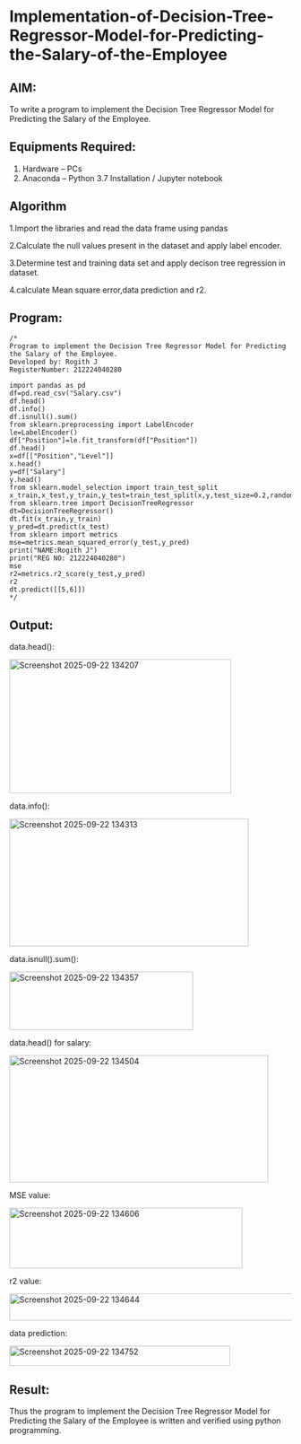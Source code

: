 # Implementation-of-Decision-Tree-Regressor-Model-for-Predicting-the-Salary-of-the-Employee

## AIM:
To write a program to implement the Decision Tree Regressor Model for Predicting the Salary of the Employee.

## Equipments Required:
1. Hardware – PCs
2. Anaconda – Python 3.7 Installation / Jupyter notebook

## Algorithm
1.Import the libraries and read the data frame using pandas

2.Calculate the null values present in the dataset and apply label encoder.

3.Determine test and training data set and apply decison tree regression in dataset.

4.calculate Mean square error,data prediction and r2.  

## Program:
```
/*
Program to implement the Decision Tree Regressor Model for Predicting the Salary of the Employee.
Developed by: Rogith J
RegisterNumber: 212224040280

import pandas as pd
df=pd.read_csv("Salary.csv")
df.head()
df.info()
df.isnull().sum()
from sklearn.preprocessing import LabelEncoder
le=LabelEncoder()
df["Position"]=le.fit_transform(df["Position"])
df.head()
x=df[["Position","Level"]]
x.head()
y=df["Salary"]
y.head()
from sklearn.model_selection import train_test_split
x_train,x_test,y_train,y_test=train_test_split(x,y,test_size=0.2,random_state=100)
from sklearn.tree import DecisionTreeRegressor
dt=DecisionTreeRegressor()
dt.fit(x_train,y_train)
y_pred=dt.predict(x_test)
from sklearn import metrics
mse=metrics.mean_squared_error(y_test,y_pred)
print("NAME:Rogith J")
print("REG NO: 212224040280")
mse
r2=metrics.r2_score(y_test,y_pred)
r2
dt.predict([[5,6]])
*/
```

## Output:

data.head():

<img width="396" height="239" alt="Screenshot 2025-09-22 134207" src="https://github.com/user-attachments/assets/61cfe8a3-a62c-40e2-ba58-343b1a5c1e66" />

data.info():

<img width="427" height="228" alt="Screenshot 2025-09-22 134313" src="https://github.com/user-attachments/assets/5e215a2c-c884-4d8d-a0c7-950974c6eb62" />

data.isnull().sum():

<img width="328" height="104" alt="Screenshot 2025-09-22 134357" src="https://github.com/user-attachments/assets/869e92ee-1bde-4e81-bc0a-952c692f6875" />

data.head() for salary:

<img width="462" height="227" alt="Screenshot 2025-09-22 134504" src="https://github.com/user-attachments/assets/74e82496-1ef9-4214-808d-5e2c29352eba" />

MSE value:

<img width="416" height="108" alt="Screenshot 2025-09-22 134606" src="https://github.com/user-attachments/assets/05d34745-5012-4c90-a65c-10c3d96194b5" />

r2 value:

<img width="565" height="48" alt="Screenshot 2025-09-22 134644" src="https://github.com/user-attachments/assets/50a5635e-4527-4b2f-a58c-5aa372192e53" />

data prediction:

<img width="394" height="36" alt="Screenshot 2025-09-22 134752" src="https://github.com/user-attachments/assets/b651e817-07f5-4ee3-9ebc-94bb75ad64c8" />

## Result:
Thus the program to implement the Decision Tree Regressor Model for Predicting the Salary of the Employee is written and verified using python programming.
